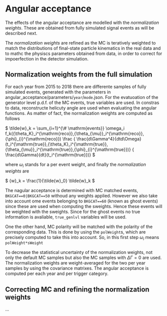 # Angular acceptance

The effects of the angular acceptance are modelled with the _normalization weights_. 
These are obtained from fully simulated signal events as will be described next.

The _normalization weights_ are refined as the MC is teratively weighted to match
the distributions of final-state particle kinematics in the real data and to mathc 
the physiscs parameters obtained from data, in order to correct for impoerfection 
in the detector simulation.

## Normalization weights from the full simulation

For each year from 2015 to 2018 there are differente samples of fully simulated events,
generated with the parameters in angular_acceptance/parameters/`year`/`mode`.json. For
the evatuoation of the generator level p.d.f. of the MC events, true variables are used. 
In constras to data, reconstructe helicuty angle are used when evaluating the angular
functions. As matter of fact, the normalization weights are computed as follows

$`
\tilde{w}_k = 
\sum_{i=1}^{\# \mathrm{events}} \omega_i
f_k({\theta_K}_i^{\mathrm{reco}},{\theta_{\mu}}_i^{\mathrm{reco}},{\phi}_{i}^{\mathrm{reco}}) 
\frac
{ \frac{d\Gamma^4}{dtd\Omega}  (t_i^{\mathrm{true}},{\theta_K}_i^{\mathrm{true}},{\theta_{\mu}}_i^{\mathrm{true}},{\phi}_{i}^{\mathrm{true}})}
{ \frac{d\Gamma}{dt}(t_i^{\mathrm{true}})}
`$

where $`\omega_i`$ stands for a per event weight, and finally the _normalization weights_ are

$`
{w}_k = \frac{1}{\tilde{w}_0} \tilde{w}_k
`$

The nagular acceptance is determined with MC matched events, `BKGCAT==0|BKGCAT==50`
withoud any weights applied. However we also take into account ome events belonging to `BKGCAT==60` (known as ghost events)
since these are used when computing the sweights. Hence these events will be weighted
with the sweights. Since for the ghost events no true information is avaliable, `true_genlvl`
variables will be used.

One the other hand, MC polarity will be matched with the polarity of the corresponding
data. This is done by using the `polWeight`s, which are precisely computed to take
this into account. So, in this first step $`\omega_i`$ means `polWeight*sWeight`

To decrease the statistical uncertainty of the normalization weights, not only the
default MC samples but also the MC samples with $`\Delta\Gamma=0`$ are used. The normalization
weights are weight-averaged for the two per year samples by using the covariance matrixes.
The angular acceptance is computed per each year and per trigger category.


## Correcting MC and refining the normalization weights

...
